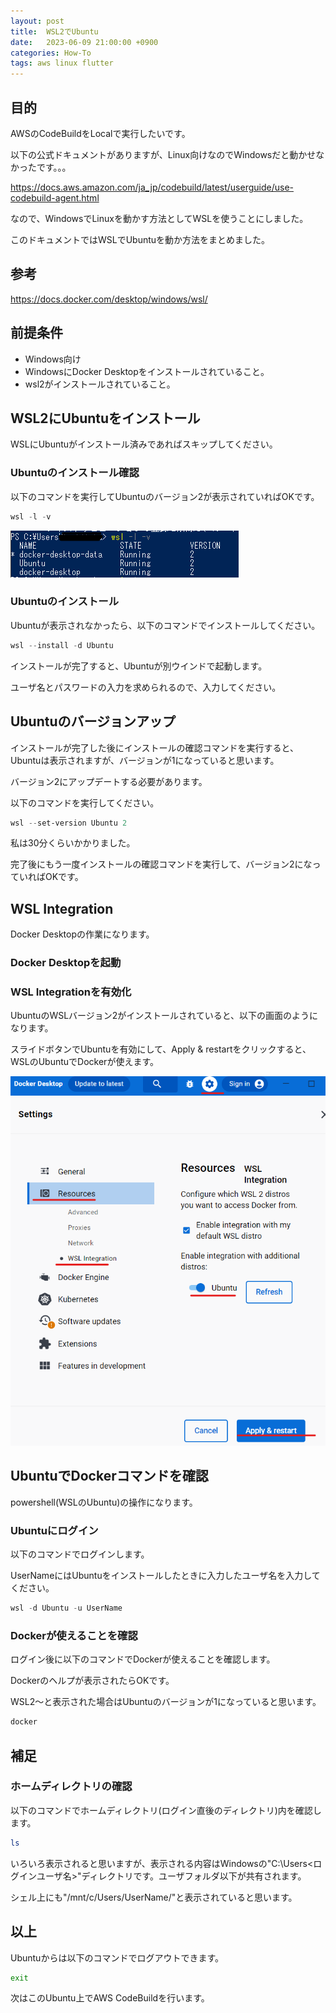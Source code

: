 ```yaml
---
layout: post
title:  WSL2でUbuntu
date:   2023-06-09 21:00:00 +0900
categories: How-To
tags: aws linux flutter
---
```


## 目的

AWSのCodeBuildをLocalで実行したいです。

以下の公式ドキュメントがありますが、Linux向けなのでWindowsだと動かせなかったです。。。

<https://docs.aws.amazon.com/ja_jp/codebuild/latest/userguide/use-codebuild-agent.html>

なので、WindowsでLinuxを動かす方法としてWSLを使うことにしました。

このドキュメントではWSLでUbuntuを動か方法をまとめました。

## 参考

<https://docs.docker.com/desktop/windows/wsl/>

## 前提条件

* Windows向け
* WindowsにDocker Desktopをインストールされていること。
* wsl2がインストールされていること。

## WSL2にUbuntuをインストール

WSLにUbuntuがインストール済みであればスキップしてください。

### Ubuntuのインストール確認

以下のコマンドを実行してUbuntuのバージョン2が表示されていればOKです。

``` powershell
wsl -l -v
```

![Ubuntuのインストール確認](/assets/images/image-2023-06-09-wsl-check-install.png)

### Ubuntuのインストール

Ubuntuが表示されなかったら、以下のコマンドでインストールしてください。

``` powershell
wsl --install -d Ubuntu
```

インストールが完了すると、Ubuntuが別ウインドで起動します。

ユーザ名とパスワードの入力を求められるので、入力してください。

## Ubuntuのバージョンアップ

インストールが完了した後にインストールの確認コマンドを実行すると、Ubuntuは表示されますが、バージョンが1になっていると思います。

バージョン2にアップデートする必要があります。

以下のコマンドを実行してください。

``` powershell
wsl --set-version Ubuntu 2
```

私は30分くらいかかりました。

完了後にもう一度インストールの確認コマンドを実行して、バージョン2になっていればOKです。

## WSL Integration

Docker Desktopの作業になります。

### Docker Desktopを起動

### WSL Integrationを有効化

UbuntuのWSLバージョン2がインストールされていると、以下の画面のようになります。

スライドボタンでUbuntuを有効にして、Apply & restartをクリックすると、WSLのUbuntuでDockerが使えます。

![WSL Integrationを有効化](/assets/images/image-2023-06-09-wsl-integ.png)

## UbuntuでDockerコマンドを確認

powershell(WSLのUbuntu)の操作になります。

### Ubuntuにログイン

以下のコマンドでログインします。

UserNameにはUbuntuをインストールしたときに入力したユーザ名を入力してください。

``` powershell
wsl -d Ubuntu -u UserName
```

### Dockerが使えることを確認

ログイン後に以下のコマンドでDockerが使えることを確認します。

Dockerのヘルプが表示されたらOKです。

WSL2～と表示された場合はUbuntuのバージョンが1になっていると思います。

``` bash
docker
```

## 補足

### ホームディレクトリの確認

以下のコマンドでホームディレクトリ(ログイン直後のディレクトリ)内を確認します。

``` bash
ls
```

いろいろ表示されると思いますが、表示される内容はWindowsの"C:\Users\<ログインユーザ名>"ディレクトリです。ユーザフォルダ以下が共有されます。

シェル上にも"/mnt/c/Users/UserName/"と表示されていると思います。

## 以上

Ubuntuからは以下のコマンドでログアウトできます。

``` bash
exit
```

次はこのUbuntu上でAWS CodeBuildを行います。
